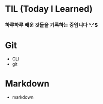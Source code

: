 # TIL (Today I Learned)
### 하루하루 배운 것들을 기록하는 중입니다 ^.^$ 


# Git
- CLI
- git



# Markdown
- markdown